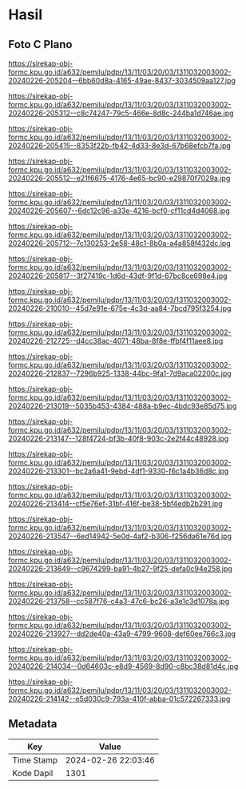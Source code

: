 # Hasil

## Foto C Plano

https://sirekap-obj-formc.kpu.go.id/a632/pemilu/pdpr/13/11/03/20/03/1311032003002-20240226-205204--6bb60d8a-4165-49ae-8437-3034509aa127.jpg

https://sirekap-obj-formc.kpu.go.id/a632/pemilu/pdpr/13/11/03/20/03/1311032003002-20240226-205312--c8c74247-79c5-466e-8d8c-244ba1d746ae.jpg

https://sirekap-obj-formc.kpu.go.id/a632/pemilu/pdpr/13/11/03/20/03/1311032003002-20240226-205415--8353f22b-fb42-4d33-8e3d-67b68efcb7fa.jpg

https://sirekap-obj-formc.kpu.go.id/a632/pemilu/pdpr/13/11/03/20/03/1311032003002-20240226-205512--e21f6675-4176-4e65-bc90-e29870f7029a.jpg

https://sirekap-obj-formc.kpu.go.id/a632/pemilu/pdpr/13/11/03/20/03/1311032003002-20240226-205607--6dc12c96-a33e-4216-bcf0-cf11cd4d4068.jpg

https://sirekap-obj-formc.kpu.go.id/a632/pemilu/pdpr/13/11/03/20/03/1311032003002-20240226-205712--7c130253-2e58-48c1-8b0a-a4a858f432dc.jpg

https://sirekap-obj-formc.kpu.go.id/a632/pemilu/pdpr/13/11/03/20/03/1311032003002-20240226-205817--3f27419c-1d6d-43df-9f1d-67bc8ce698e4.jpg

https://sirekap-obj-formc.kpu.go.id/a632/pemilu/pdpr/13/11/03/20/03/1311032003002-20240226-210010--45d7e91e-675e-4c3d-aa84-7bcd795f3254.jpg

https://sirekap-obj-formc.kpu.go.id/a632/pemilu/pdpr/13/11/03/20/03/1311032003002-20240226-212725--d4cc38ac-4071-48ba-8f8e-ffbf4f11aee8.jpg

https://sirekap-obj-formc.kpu.go.id/a632/pemilu/pdpr/13/11/03/20/03/1311032003002-20240226-212837--7296b925-1338-44bc-9fa1-7d9aca02200c.jpg

https://sirekap-obj-formc.kpu.go.id/a632/pemilu/pdpr/13/11/03/20/03/1311032003002-20240226-213019--5035b453-4384-488a-b9ec-4bdc93e85d75.jpg

https://sirekap-obj-formc.kpu.go.id/a632/pemilu/pdpr/13/11/03/20/03/1311032003002-20240226-213147--128f4724-bf3b-40f8-903c-2e2f44c48928.jpg

https://sirekap-obj-formc.kpu.go.id/a632/pemilu/pdpr/13/11/03/20/03/1311032003002-20240226-213301--bc2a6a41-9ebd-4df1-9330-f6c1a4b36d8c.jpg

https://sirekap-obj-formc.kpu.go.id/a632/pemilu/pdpr/13/11/03/20/03/1311032003002-20240226-213414--cf5e76ef-31bf-416f-be38-5bf4edb2b291.jpg

https://sirekap-obj-formc.kpu.go.id/a632/pemilu/pdpr/13/11/03/20/03/1311032003002-20240226-213547--6ed14942-5e0d-4af2-b306-f256da61e76d.jpg

https://sirekap-obj-formc.kpu.go.id/a632/pemilu/pdpr/13/11/03/20/03/1311032003002-20240226-213649--c9674299-ba91-4b27-9f25-defa0c94e258.jpg

https://sirekap-obj-formc.kpu.go.id/a632/pemilu/pdpr/13/11/03/20/03/1311032003002-20240226-213758--cc587f76-c4a3-47c6-bc26-a3e1c3d1078a.jpg

https://sirekap-obj-formc.kpu.go.id/a632/pemilu/pdpr/13/11/03/20/03/1311032003002-20240226-213927--dd2de40a-43a9-4799-9608-def60ee766c3.jpg

https://sirekap-obj-formc.kpu.go.id/a632/pemilu/pdpr/13/11/03/20/03/1311032003002-20240226-214034--0d64603c-e8d9-4569-8d90-c8bc38d81d4c.jpg

https://sirekap-obj-formc.kpu.go.id/a632/pemilu/pdpr/13/11/03/20/03/1311032003002-20240226-214142--e5d030c9-793a-410f-abba-01c572267333.jpg


## Metadata

| Key        | Value               |
| ---------- | ------------------- |
| Time Stamp | 2024-02-26 22:03:46 |
| Kode Dapil | 1301                |



